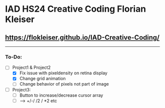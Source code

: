 # IAD HS24 Creative Coding Florian Kleiser
## https://flokleiser.github.io/IAD-Creative-Coding/

___

### To-Do:
- [ ] Project1 & Project2
    - [x] Fix issue with pixeldensity on retina display
    - [x] Change grid animation 
    - [ ] Change behavior of pixels not part of image

- [ ] Project3:
    - [ ] Button to increase/decrease cursor array
    - [ ] --> +/-/ /2 / *2 etc